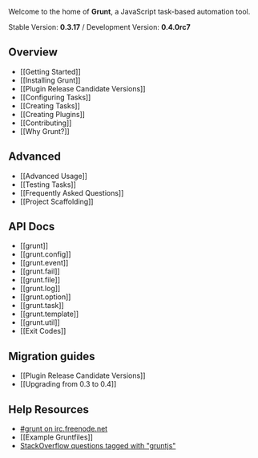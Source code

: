 Welcome to the home of **Grunt**, a JavaScript task-based automation tool.

Stable Version: **0.3.17** / Development Version: **0.4.0rc7**

## Overview

* [[Getting Started]]
* [[Installing Grunt]]
* [[Plugin Release Candidate Versions]]
* [[Configuring Tasks]]
* [[Creating Tasks]]
* [[Creating Plugins]]
* [[Contributing]]
* [[Why Grunt?]]

## Advanced
* [[Advanced Usage]]
* [[Testing Tasks]]
* [[Frequently Asked Questions]]
* [[Project Scaffolding]]

## API Docs
* [[grunt]]
* [[grunt.config]]
* [[grunt.event]]
* [[grunt.fail]]
* [[grunt.file]]
* [[grunt.log]]
* [[grunt.option]]
* [[grunt.task]]
* [[grunt.template]]
* [[grunt.util]]
* [[Exit Codes]]

## Migration guides
* [[Plugin Release Candidate Versions]]
* [[Upgrading from 0.3 to 0.4]]

## Help Resources
* [#grunt on irc.freenode.net](irc://irc.freenode.net/#grunt)
* [[Example Gruntfiles]]
* [StackOverflow questions tagged with "gruntjs"](http://stackoverflow.com/questions/tagged/gruntjs)